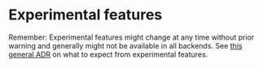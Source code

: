 # Experimental features

Remember: Experimental features might change at any time without prior warning and generally might not be available in all backends. See [this general ADR](../experimental-features.md) on what to expect from experimental features.
